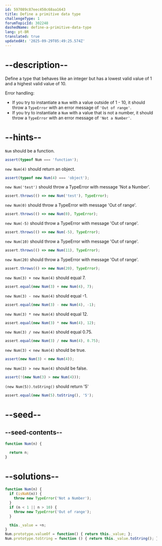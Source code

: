 ```yaml
---
id: 597089c87eec450c68aa1643
title: Define a primitive data type
challengeType: 1
forumTopicId: 302248
dashedName: define-a-primitive-data-type
lang: pt-BR
translated: true
updatedAt: '2025-09-29T05:49:25.574Z'
---
```


# --description--

Define a type that behaves like an integer but has a lowest valid value of 1 and a highest valid value of 10.

Error handling:

<ul>
  <li>If you try to instantiate a <code>Num</code> with a value outside of 1 - 10, it should throw a <code>TypeError</code> with an error message of <code>'Out of range'</code>.</li>
  <li>If you try to instantiate a <code>Num</code> with a value that is not a number, it should throw a <code>TypeError</code> with an error message of <code>'Not a Number'</code>.</li>
</ul>

# --hints--

`Num` should be a function.

```js
assert(typeof Num === 'function');
```

`new Num(4)` should return an object.

```js
assert(typeof new Num(4) === 'object');
```

`new Num('test')` should throw a TypeError with message 'Not a Number'.

```js
assert.throws(() => new Num('test'), TypeError);
```

`new Num(0)` should throw a TypeError with message 'Out of range'.

```js
assert.throws(() => new Num(0), TypeError);
```

`new Num(-5)` should throw a TypeError with message 'Out of range'.

```js
assert.throws(() => new Num(-5), TypeError);
```

`new Num(10)` should throw a TypeError with message 'Out of range'.

```js
assert.throws(() => new Num(11), TypeError);
```

`new Num(20)` should throw a TypeError with message 'Out of range'.

```js
assert.throws(() => new Num(20), TypeError);
```

`new Num(3) + new Num(4)` should equal 7.

```js
assert.equal(new Num(3) + new Num(4), 7);
```

`new Num(3) - new Num(4)` should equal -1.

```js
assert.equal(new Num(3) - new Num(4), -1);
```

`new Num(3) * new Num(4)` should equal 12.

```js
assert.equal(new Num(3) * new Num(4), 12);
```

`new Num(3) / new Num(4)` should equal 0.75.

```js
assert.equal(new Num(3) / new Num(4), 0.75);
```

`new Num(3) < new Num(4)` should be true.

```js
assert(new Num(3) < new Num(4));
```

`new Num(3) > new Num(4)` should be false.

```js
assert(!(new Num(3) > new Num(4)));
```

`(new Num(5)).toString()` should return '5'

```js
assert.equal(new Num(5).toString(), '5');
```

# --seed--

## --seed-contents--

```js
function Num(n) {

  return n;
}
```

# --solutions--

```js
function Num(n) {
  if (isNaN(n)) {
    throw new TypeError('Not a Number');
  }
  if (n < 1 || n > 10) {
    throw new TypeError('Out of range');
  }

  this._value = +n;
}
Num.prototype.valueOf = function() { return this._value; };
Num.prototype.toString = function () { return this._value.toString(); };
```
